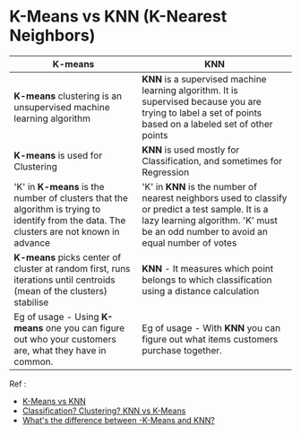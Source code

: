 # K-Means vs KNN (K-Nearest Neighbors)

|  **K-means** 	|  **KNN** 	|
|---	|---	|
|  **K-means** clustering is an unsupervised machine learning algorithm	|   **KNN** is a supervised machine learning algorithm. It is supervised because you are trying to label a set of points based on a labeled set of other points	|
|   **K-means** is used for Clustering 	|   **KNN** is used mostly for Classification, and sometimes for Regression |
|  'K' in **K-means** is the number of clusters that the algorithm is trying to identify from the data. The clusters are not known in advance  	|  'K' in **KNN** is the number of nearest neighbors used to classify or predict a test sample. It is a lazy learning algorithm. 'K' must be an odd number to avoid an equal number of votes 	|
|  **K-means** picks center of cluster at random first, runs iterations until centroids (mean of the clusters) stabilise 	|   **KNN** - It measures which point belongs to which classification using a distance calculation	|
| Eg of usage - Using **K-means** one you can figure out who your customers are, what they have in common. | Eg of usage - With **KNN** you can figure out what items customers purchase together.

Ref : 
- [K-Means vs KNN](http://abhijitannaldas.com/ml/kmeans-vs-knn-in-machine-learning.html)
- [Classification? Clustering? KNN vs K-Means](https://www.linkedin.com/pulse/classification-clustering-knn-vs-k-means-raymond-rashid)
- [What's the difference between -K-Means and KNN?](https://www.youtube.com/watch?v=OClrEI_5Ri4)


